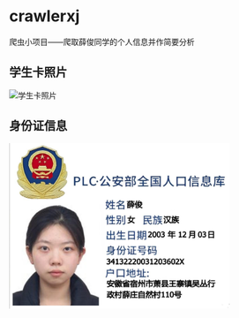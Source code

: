 # crawlerxj
爬虫小项目——爬取薛俊同学的个人信息并作简要分析

## 学生卡照片
![学生卡照片](http://wxykt.tiangong.edu.cn/minio/photo/upload/20220903/f2fd16b1fe5054e8a52d54ac4d41e335.jpg)
## 身份证信息
<img src="./IMG_20240328_215749_677.jpg" alt="身份证照片" width="400" height="300">

